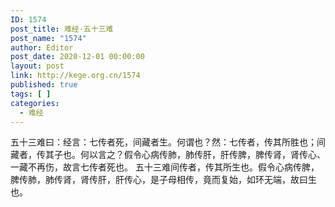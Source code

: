 ```yaml
---
ID: 1574
post_title: 难经·五十三难
post_name: "1574"
author: Editor
post_date: 2020-12-01 00:00:00
layout: post
link: http://kege.org.cn/1574
published: true
tags: [ ]
categories:
  - 难经
---
```

&#x4E94;&#x5341;&#x4E09;&#x96BE;&#x66F0;&#xFF1A;&#x7ECF;&#x8A00;&#xFF1A;&#x4E03;&#x4F20;&#x8005;&#x6B7B;&#xFF0C;&#x95F4;&#x85CF;&#x8005;&#x751F;&#x3002;&#x4F55;&#x8C13;&#x4E5F;&#xFF1F;&#x7136;&#xFF1A;&#x4E03;&#x4F20;&#x8005;&#xFF0C;&#x4F20;&#x5176;&#x6240;&#x80DC;&#x4E5F;&#xFF1B;&#x95F4;&#x85CF;&#x8005;&#xFF0C;&#x4F20;&#x5176;&#x5B50;&#x4E5F;&#x3002;&#x4F55;&#x4EE5;&#x8A00;&#x4E4B;&#xFF1F;&#x5047;&#x4EE4;&#x5FC3;&#x75C5;&#x4F20;&#x80BA;&#xFF0C;&#x80BA;&#x4F20;&#x809D;&#xFF0C;&#x809D;&#x4F20;&#x813E;&#xFF0C;&#x813E;&#x4F20;&#x80BE;&#xFF0C;&#x80BE;&#x4F20;&#x5FC3;&#x3001;&#x4E00;&#x85CF;&#x4E0D;&#x518D;&#x4F24;&#xFF0C;&#x6545;&#x8A00;&#x4E03;&#x4F20;&#x8005;&#x6B7B;&#x4E5F;&#x3002;
&#x4E94;&#x5341;&#x4E09;&#x96BE;&#x95F4;&#x4F20;&#x8005;&#xFF0C;&#x4F20;&#x5176;&#x6240;&#x751F;&#x4E5F;&#x3002;&#x5047;&#x4EE4;&#x5FC3;&#x75C5;&#x4F20;&#x813E;&#xFF0C;&#x813E;&#x4F20;&#x80BA;&#xFF0C;&#x80BA;&#x4F20;&#x80BE;&#xFF0C;&#x80BE;&#x4F20;&#x809D;&#xFF0C;&#x809D;&#x4F20;&#x5FC3;&#xFF0C;&#x662F;&#x5B50;&#x6BCD;&#x76F8;&#x4F20;&#xFF0C;&#x7ADF;&#x800C;&#x590D;&#x59CB;&#xFF0C;&#x5982;&#x73AF;&#x65E0;&#x7AEF;&#xFF0C;&#x6545;&#x66F0;&#x751F;&#x4E5F;&#x3002;
